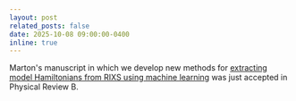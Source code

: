 ```yaml
---
layout: post
related_posts: false
date: 2025-10-08 09:00:00-0400
inline: true
---
```


Marton's manuscript in which we develop new methods for [extracting model Hamiltonians from RIXS using machine learning](/publications/#lajer2025hamiltonian) was just accepted in Physical Review B.
